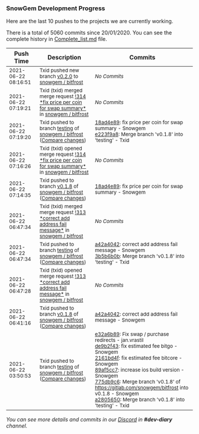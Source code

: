
### SnowGem Development Progress

Here are the last 10 pushes to the projects we are currently working.

There is a total of 5060 commits since 20/01/2020. You can see the complete history in
 [Complete_list.md](Complete_list.md) file.

| Push Time | Description | Commits |
| --- | --- | --- |
| <sub>2021-06-22 08:16:51</sub> | <sub>Txid pushed new branch [v0\.2\.0](https://gitlab.com/snowgem/bitfrost/commits/v0.2.0) to [snowgem / bitfrost](https://gitlab.com/snowgem/bitfrost)</sub> | <sub>_No Commits_</sub> |
| <sub>2021-06-22 07:19:21</sub> | <sub>Txid (txid) merged merge request [\!314 \*fix price per coin for swap summary\*](https://gitlab.com/snowgem/bitfrost/-/merge_requests/314) in [snowgem / bitfrost](https://gitlab.com/snowgem/bitfrost)</sub> | <sub>_No Commits_</sub> |
| <sub>2021-06-22 07:19:20</sub> | <sub>Txid pushed to branch [testing](https://gitlab.com/snowgem/bitfrost/commits/testing) of [snowgem / bitfrost](https://gitlab.com/snowgem/bitfrost) ([Compare changes](https://gitlab.com/snowgem/bitfrost/compare/3b5b6b0bc7af8349d8a4e566d899dd58ff4cdaba...e223f9a874325dcc387ce9edf147003788c02cd4))</sub> | <sub>[18ad4e89](https://gitlab.com/snowgem/bitfrost/-/commit/18ad4e89af7c28a57cab861fb0a1efe8bddd30ee): fix price per coin for swap summary - Snowgem<br>[e223f9a8](https://gitlab.com/snowgem/bitfrost/-/commit/e223f9a874325dcc387ce9edf147003788c02cd4): Merge branch 'v0.1.8' into 'testing' - Txid</sub> |
| <sub>2021-06-22 07:16:26</sub> | <sub>Txid (txid) opened merge request [\!314 \*fix price per coin for swap summary\*](https://gitlab.com/snowgem/bitfrost/-/merge_requests/314) in [snowgem / bitfrost](https://gitlab.com/snowgem/bitfrost)</sub> | <sub>_No Commits_</sub> |
| <sub>2021-06-22 07:14:35</sub> | <sub>Txid pushed to branch [v0\.1\.8](https://gitlab.com/snowgem/bitfrost/commits/v0.1.8) of [snowgem / bitfrost](https://gitlab.com/snowgem/bitfrost) ([Compare changes](https://gitlab.com/snowgem/bitfrost/compare/a42a4042d7035d908c92459a488d87b68ee63a50...18ad4e89af7c28a57cab861fb0a1efe8bddd30ee))</sub> | <sub>[18ad4e89](https://gitlab.com/snowgem/bitfrost/-/commit/18ad4e89af7c28a57cab861fb0a1efe8bddd30ee): fix price per coin for swap summary - Snowgem</sub> |
| <sub>2021-06-22 06:47:34</sub> | <sub>Txid (txid) merged merge request [\!313 \*correct add address fail message\*](https://gitlab.com/snowgem/bitfrost/-/merge_requests/313) in [snowgem / bitfrost](https://gitlab.com/snowgem/bitfrost)</sub> | <sub>_No Commits_</sub> |
| <sub>2021-06-22 06:47:34</sub> | <sub>Txid pushed to branch [testing](https://gitlab.com/snowgem/bitfrost/commits/testing) of [snowgem / bitfrost](https://gitlab.com/snowgem/bitfrost) ([Compare changes](https://gitlab.com/snowgem/bitfrost/compare/a28056504a518044a24486a2e6ccdcc8fa2ccc90...3b5b6b0bc7af8349d8a4e566d899dd58ff4cdaba))</sub> | <sub>[a42a4042](https://gitlab.com/snowgem/bitfrost/-/commit/a42a4042d7035d908c92459a488d87b68ee63a50): correct add address fail message - Snowgem<br>[3b5b6b0b](https://gitlab.com/snowgem/bitfrost/-/commit/3b5b6b0bc7af8349d8a4e566d899dd58ff4cdaba): Merge branch 'v0.1.8' into 'testing' - Txid</sub> |
| <sub>2021-06-22 06:47:28</sub> | <sub>Txid (txid) opened merge request [\!313 \*correct add address fail message\*](https://gitlab.com/snowgem/bitfrost/-/merge_requests/313) in [snowgem / bitfrost](https://gitlab.com/snowgem/bitfrost)</sub> | <sub>_No Commits_</sub> |
| <sub>2021-06-22 06:41:16</sub> | <sub>Txid pushed to branch [v0\.1\.8](https://gitlab.com/snowgem/bitfrost/commits/v0.1.8) of [snowgem / bitfrost](https://gitlab.com/snowgem/bitfrost) ([Compare changes](https://gitlab.com/snowgem/bitfrost/compare/775db9c6bb26304e6228f0f052bab989650fa91e...a42a4042d7035d908c92459a488d87b68ee63a50))</sub> | <sub>[a42a4042](https://gitlab.com/snowgem/bitfrost/-/commit/a42a4042d7035d908c92459a488d87b68ee63a50): correct add address fail message - Snowgem</sub> |
| <sub>2021-06-22 03:50:53</sub> | <sub>Txid pushed to branch [testing](https://gitlab.com/snowgem/bitfrost/commits/testing) of [snowgem / bitfrost](https://gitlab.com/snowgem/bitfrost) ([Compare changes](https://gitlab.com/snowgem/bitfrost/compare/9c8114f16ff6832565bef73ac9cee00689e46654...a28056504a518044a24486a2e6ccdcc8fa2ccc90))</sub> | <sub>[e32a6b89](https://gitlab.com/snowgem/bitfrost/-/commit/e32a6b89da04d5bc55d2bda6de40ee9b415ed7bf): Fix swap / purchase redirects - jan.vrastil<br>[de9b2f43](https://gitlab.com/snowgem/bitfrost/-/commit/de9b2f432e6d79d5389d56479b88533a526aee00): fix estimated fee bitgo - Snowgem<br>[2161bd4f](https://gitlab.com/snowgem/bitfrost/-/commit/2161bd4f02302874b8c6c01b6ce51fce2179ab79): fix estimated fee bitcore - Snowgem<br>[89af5cc7](https://gitlab.com/snowgem/bitfrost/-/commit/89af5cc7ae3c41e5a150f531ac3f1ae6c9f6ec1e): increase ios build version - Snowgem<br>[775db9c6](https://gitlab.com/snowgem/bitfrost/-/commit/775db9c6bb26304e6228f0f052bab989650fa91e): Merge branch 'v0.1.8' of https://gitlab.com/snowgem/bitfrost into v0.1.8 - Snowgem<br>[a2805650](https://gitlab.com/snowgem/bitfrost/-/commit/a28056504a518044a24486a2e6ccdcc8fa2ccc90): Merge branch 'v0.1.8' into 'testing' - Txid</sub> |

_You can see more details and commits in our [Discord](https://discord.gg/zumGnbg) in **#dev-diary** channel._
